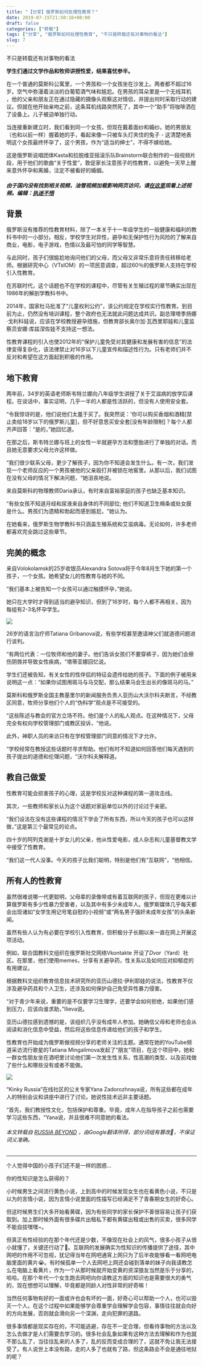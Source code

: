 ```yaml
---
title: "【分享】俄罗斯如何处理性教育？"
date: 2019-07-15T21:50:16+08:00
draft: false
categories: ["转载"]
tags: ["分享", "俄罗斯如何处理性教育", "不只是转载还有对事物的看法"]
slug: 7
---
```


不只是转载还有对事物的看法

**学生们通过文学作品和牧师讲授性爱，结果喜忧参半。**

在一个普通的莫斯科公寓里，一个男孩和一个女孩坐在沙发上。两者都不超过16岁。空气中弥漫着淡淡的白葡萄酒气味和尴尬。在男孩的耳朵里是一个无线耳机 ，他的父亲和朋友正在通过隐藏的摄像头观察这对情侣，并提出何时采取行动的建议。但就在他开始亲吻之前，这条耳机线路突然死了，其中一个“助手”将咖啡洒在了设备上。儿子被迫单独行动。

当连接重新建立时，我们看到同一个女孩，但现在戴着面纱和婚纱。她的男朋友（也和以前一样）握着她的手，看起来像一只被车头灯夹住的兔子 - 这清楚地表明这个女孩最终怀孕了，这个男孩，作为“适当的绅士”，不得不嫁给她。

这是俄罗斯说唱团体Kasta和拉脱维亚摇滚乐队Brainstorm联合制作的一段视频片段，用于他们的歌曲“关于性爱”，敦促家长注意孩子的性教育，以避免一天早上醒来意外怀孕和离婚，注定不被看好的婚姻。

##### 由于国内没有找到相关视频，油管视频加载影响网页访问，请[在这里](https://www.youtube.com/watch?v=2vROfxQfIjg)观看上述视频。编辑：[执迷不悟](https://ditou.org/) 

## **背景**

俄罗斯没有推荐的性教育材料，除了一本关于十一年级学生的一般健康和福利的教科书中的一小部分。相反，学校学生对异性，避孕和无保护性行为风险的了解来自商业，电影，电子游戏，色情以及最可怕的同学等智慧。

与此同时，孩子们很尴尬地询问他们的父母，而父母又非常乐意将责任转移给老师。根据研究中心（VTsIOM）的一项民意调查，超过60％的俄罗斯人支持在学校引入性教育。

在苏联时代，这个话题也不在学校的课程中，尽管有关生殖过程的章节确实出现在1986年的解剖学教科书中。

2014年，国家杜马批准了“儿童权利公约”，该公约规定在学校实行性教育。到目前为止，仍然没有培训课程，整个政府也无法就此问题达成共识。副总理塔季扬娜·戈利科娃说，应该在学校教授避孕措施，但教育部长奥尔加·瓦西里耶娃和儿童监察员安娜·库兹涅佐娃不支持这一想法。

性教育课程的引入也使2012年的“保护儿童免受对其健康和发展有害的信息”的法律变得复杂化，该法律禁止对16岁以下儿童宣传和描述性行为。只有老师们并不反对和希望在这方面起到积极的作用。

## **地下教育**

两年前，34岁的英语老师斯韦特兰娜向八年级学生讲授了关于艾滋病的放学后课程。在谈话中，事实证明，几乎一半的人都是性活跃的，但没有人使用安全套。

“令我惊讶的是，他们说他们太羞于买了。我突然说：'你可以购买香烟和酒精[禁止卖给18岁以下的俄罗斯儿童]，但不好意思买安全套[没有年龄限制]？每个人都齐声回答：“是的，”她回忆道。

在那之后，斯韦特兰娜与班上的女性一半就避孕方法和堕胎进行了单独的对话。而且她无意要求父母允许这样做。

“我们很少联系父母，更少了解孩子，因为你不知道会发生什么。有一次，我们发现一个老师反应的一个男孩被他的父亲殴打并被锁在地窖里。从那以后，我们试图在没有父母的情况下解决问题，“她沮丧地说。

来自莫斯科的物理教师Daria承认，有时来自富裕家庭的孩子也缺乏基本知识。

“有些女孩不知道月经和尿液来自身体的不同部位; 他们不知道卫生棉条或处女膜是什么。男孩们为遗精和勃起而感到尴尬，“她认为。

在她看来，俄罗斯生物学教科书只涵盖生殖系统和艾滋病毒。无论如何，许多老师都喜欢完全跳过这些章节。

## **完美的概念**

来自Volokolamsk的25岁收银员Alexandra Sotova将于今年8月生下她的第一个孩子，一个女孩。她希望女儿的性教育与她的不同。

“我们基本上被告知一个女孩可以通过触摸怀孕，”她说。

她只在大学时才得到适当的避孕知识，但到了16岁时，每个人都不再相关，因为每组有2-3名怀孕学生。

![](https://img.dtz9.com/imgs/2019/07/041ef83048b60c9c.jpg)



26岁的语言治疗师Tatiana Gribanova说，有些学校甚至邀请神父们就道德问题进行谈判。

“有两位代表：一位牧师和他的妻子。他们告诉女孩们不要穿裤子，因为她们会擦伤阴唇并导致女性疾病，“塔蒂亚娜回忆说。

学生们还被告知，有关女性的性伴侣的特征会遗传给她的孩子。下面的例子被用来说明这一点：“如果你试图用斑马与马交配，那么结果马会生出长的像斑马的马。”

莫斯科和俄罗斯全国主教基里尔的新闻服务负责人亚历山大沃尔科夫断言，不经教区同意，牧师分享他们个人的“伪科学”观点是不可接受的。

“这些陈述与教会的官方立场不符。他们是个人的私人观点。在这种情况下，父母完全有权向学校管理部门或教区投诉，“他说。

此外，神职人员的来访只有在学校管理部门同意的情况下才允许。

“学校经常在教授这些话题时寻求帮助。他们有时不知道如何回答他们每天遇到的孩子提出的道德和伦理问题，“沃尔科夫解释道。

## **教自己做爱**

性教育可能会损害孩子的心理，这是学校反对这种课程的第一道攻击线。

其次，一些教师和家长认为这个话题对家庭单位以外的讨论过于亲密。

“我们设法在没有这些课程的情况下学会了所有东西，所以今天的孩子也可以这样做，”这是第三个最常见的论点。

四十岁的阿列克谢是十岁女儿的父亲，他从性爱电影，成人杂志和儿童基督教文学中接受了性教育。

“我们这一代人没事。今天的孩子比我们聪明，特别是他们有“互联网”，“他相信。

## **所有人的性教育**

虽然很难说哪一代更聪明，父母辈的录像带或有着互联网的孩子，但现在更难以计算俄罗斯有多少性暴力受害者，以及其中有多少未成年人。俄罗斯媒体几乎每天都会出现诸如“女学生用记号笔自慰的小视频”或“两名男子强奸未成年女孩”的头条新闻。

虽然有些人认为有必要在学校引入性教育，但积极分子长期以来一直在网上开展这项活动。

例如，联合国教科文组织在俄罗斯社交网络Vkontakte 开设了*Dvor*（Yard）社区。在那里，他们使用memes，分享有关避孕药，性关系以及如何应对抑郁症的有用建议。  

根据教科文组织教育信息技术研究所的亚历山德拉·伊利耶娃的说法，性教育不仅涉及避孕药具和个人卫生，还涉及如何保护自己免受异性暴力侵害。

“对于青少年来说，重要的是不仅要学习生理学，还要学会如何拒绝，如果他们感到压力，应该向谁求助，”Ilieva说。

亚历山德拉感到遗憾的是，该组织几乎没有成年人参加。她确信父母和老师也会从阅读和消化信息中受益，然后将这些信息传递给他们的孩子和学生。

性教育也开始成为俄罗斯做视频分享的老师关注的主题。通常在她的YouTube频道采访流行歌星的Tatiana Mingalimova发起了“朋友”项目，在这个项目中，她和一群女性朋友坐在酒吧里讨论他们第一次发生性关系，性高潮的类型，以及前戏做了些什么和哪些没有或者不能做。

![](https://img.dtz9.com/imgs/2019/07/d1c7b3379555b487.jpg)



“Kinky Russia”在线社区的公关专家Yana Zadorozhnaya说，所有这些都在成年人的特别会议和讲座中进行了讨论。她说性技术远非主要话题。

“首先，我们教授性文化，包括保护和尊重。毕竟，成年人在指导孩子之前也需要学习这些东西，“Yana说，并且很难不同意她的看法。



###### 本文转载自 [RUSSIA BEYOND](https://www.rbth.com/lifestyle/330658-russia-handle-sex-education) ，由Google翻译所得，部分词组有篡改🤭，不保证词义准确。

---

个人觉得中国的小孩子们还不是一样的困惑...

你的性知识是怎么获得的？

小时候男生之间流行黄色小说，上到高中的时候发现女生也在看黄色小说，不只是以为的言情小说，因为言情小说里面的性描写已经满足不了青春期女生的好奇心。

但这时候男生们大多开始看黄碟，因为有些同学的家长保护不善很容易让孩子们获取到。加上那时候外面有很多碟片出租私下都有黄碟出租或出售的买卖，很多同学不能自拔嘿嘿~。

但真正有性经验的在那个年代还是少数，不像现在社会上的风气，很多小孩子从很小就懂了，关键还行动了🤭。互联网的发展确实为性知识的传播提供了途径，其中网吧的作用不可忽视，犹记得当年在网吧通宵上网只为了后半夜能够看一看网吧电脑里面的黄片😭。有时候孤单一个人去网吧上网还会碰到落单的妹子向我请教怎么在电脑上看黄片，作为一个从那时候就开始变黄的资深狼友当然是乐于分享的，哈哈。在那个年代一个女生跑去网吧向你请教这方面的知识也是需要很大的勇气的，现在想想可以理解，毕竟都是同龄人对性非常的好奇嘛！

当然任何事物有好的一面或许也会有坏的一面，好奇心可以帮助一个人，也可以毁灭一个人。在这个过程中如果能够学会尊重学会理解学会包容，事情往往就会向好的方向发展，否则就会滑向另一个深渊，走向犯罪的道路。

很多事情都是现实存在的，不可能逃避，存在不一定合理，但看待事物的方法以及怎么去做才是人们需要去学习的。很多社会乱象如果有这种方法去理解和作为也就不那么乱了，当往往乱来的人多了，乱的反而变成合理的了，这就不免让我无法接受了。有人说世上本没有路，走的人多了也就有了路，但这条路会不会是通往地狱的呢？